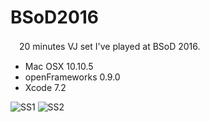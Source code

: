 # BSoD2016
　20 minutes VJ set I've played at BSoD 2016. 

* Mac OSX 10.10.5
* openFrameworks 0.9.0
* Xcode 7.2

![SS1](https://github.com/yumataesu/resourses/blob/master/BSoD2016/out_00033.jpg)
![SS2](https://github.com/yumataesu/resourses/blob/master/BSoD2016/out_00457.jpg)

